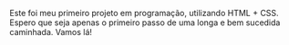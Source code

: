Este foi meu primeiro projeto em programação, utilizando HTML + CSS. Espero que seja apenas o primeiro passo de uma longa e bem sucedida caminhada.
Vamos lá!
